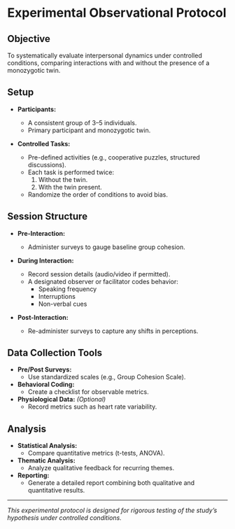 # Experimental Observational Protocol

## Objective

To systematically evaluate interpersonal dynamics under controlled conditions, comparing interactions with and without the presence of a monozygotic twin.

## Setup

- **Participants:**
  - A consistent group of 3–5 individuals.
  - Primary participant and monozygotic twin.
  
- **Controlled Tasks:**
  - Pre-defined activities (e.g., cooperative puzzles, structured discussions).
  - Each task is performed twice:
    1. Without the twin.
    2. With the twin present.
  - Randomize the order of conditions to avoid bias.

## Session Structure

- **Pre-Interaction:**
  - Administer surveys to gauge baseline group cohesion.
  
- **During Interaction:**
  - Record session details (audio/video if permitted).
  - A designated observer or facilitator codes behavior:
    - Speaking frequency
    - Interruptions
    - Non-verbal cues

- **Post-Interaction:**
  - Re-administer surveys to capture any shifts in perceptions.
  
## Data Collection Tools

- **Pre/Post Surveys:**  
  - Use standardized scales (e.g., Group Cohesion Scale).
- **Behavioral Coding:**  
  - Create a checklist for observable metrics.
- **Physiological Data:** *(Optional)*
  - Record metrics such as heart rate variability.

## Analysis

- **Statistical Analysis:**
  - Compare quantitative metrics (t-tests, ANOVA).
- **Thematic Analysis:**
  - Analyze qualitative feedback for recurring themes.
- **Reporting:**
  - Generate a detailed report combining both qualitative and quantitative results.

---

*This experimental protocol is designed for rigorous testing of the study’s hypothesis under controlled conditions.*
